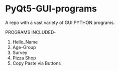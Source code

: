 # PyQt5-GUI-programs
A repo with a vast variety of GUI PYTHON programs.

PROGRAMS INCLUDED-
1. Hello_Name
2. Age-Group
3. Survey
4. Pizza Shop
5. Copy Paste via Buttons
